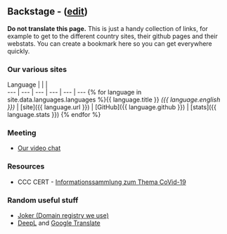 ## Backstage - ([edit](https://github.com/covid-at-home/covid-at-home.github.io/edit/master/backstage.md))

**Do not translate this page.** This is just a handy collection of links, for example to get to the different country sites, their github pages and their webstats. You can create a bookmark here so you can get everywhere quickly.

### Our various sites

Language |  |  |  
--- | --- | --- | --- | --- | ---
{% for language in site.data.languages.languages %}{{ language.title }} *({{ language.english }})* | [site]({{ language.url }}) | [GitHub]({{ language.github }}) | [stats]({{ language.stats }})
{% endfor %}

### Meeting

* [Our video chat](https://meet.rawmushroom.com/covid)

### Resources

* CCC CERT - [Informationssammlung zum Thema CoVid-19](https://github.com/cwoomi/cert-covid19)

### Random useful stuff

* [Joker (Domain registry we use)](https://joker.com)
* [DeepL](https://www.deepl.com/translator) and [Google Translate](https://translate.google.com/)
